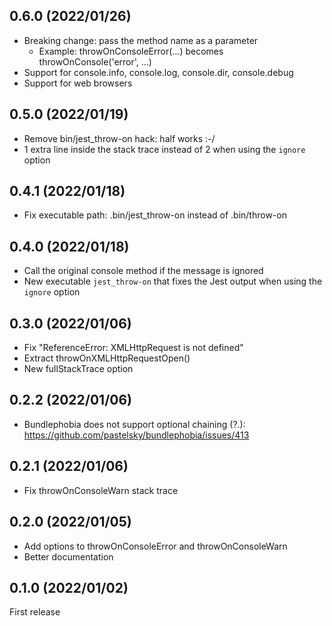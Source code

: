 ## 0.6.0 (2022/01/26)

- Breaking change: pass the method name as a parameter
  - Example: throwOnConsoleError(...) becomes throwOnConsole('error', ...)
- Support for console.info, console.log, console.dir, console.debug
- Support for web browsers

## 0.5.0 (2022/01/19)

- Remove bin/jest_throw-on hack: half works :-/
- 1 extra line inside the stack trace instead of 2 when using the `ignore` option

## 0.4.1 (2022/01/18)

- Fix executable path: .bin/jest_throw-on instead of .bin/throw-on

## 0.4.0 (2022/01/18)

- Call the original console method if the message is ignored
- New executable `jest_throw-on` that fixes the Jest output when using the `ignore` option

## 0.3.0 (2022/01/06)

- Fix "ReferenceError: XMLHttpRequest is not defined"
- Extract throwOnXMLHttpRequestOpen()
- New fullStackTrace option

## 0.2.2 (2022/01/06)

- Bundlephobia does not support optional chaining (?.): https://github.com/pastelsky/bundlephobia/issues/413

## 0.2.1 (2022/01/06)

- Fix throwOnConsoleWarn stack trace

## 0.2.0 (2022/01/05)

- Add options to throwOnConsoleError and throwOnConsoleWarn
- Better documentation

## 0.1.0 (2022/01/02)

First release
